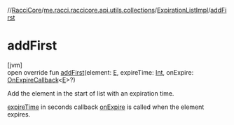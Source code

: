 //[RacciCore](../../../index.md)/[me.racci.raccicore.api.utils.collections](../index.md)/[ExpirationListImpl](index.md)/[addFirst](add-first.md)

# addFirst

[jvm]\
open override fun [addFirst](add-first.md)(element: [E](index.md), expireTime: [Int](https://kotlinlang.org/api/latest/jvm/stdlib/kotlin/-int/index.html), onExpire: [OnExpireCallback](../index.md#-1395177404%2FClasslikes%2F-1216412040)&lt;[E](index.md)&gt;?)

Add the element in the start of list with an expiration time.

[expireTime](add-first.md) in seconds callback [onExpire](add-first.md) is called when the element expires.
